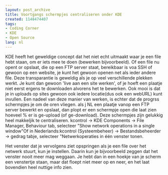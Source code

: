 ```yaml
---
layout: post_archive
title: Voortgangs schermpjes centraliseren onder KDE
created: 1148474407
tags:
- Coding Corner
- KDE
- Open Source
lang: nl
---
```

KDE heeft het geweldige concept dat het niet echt uitmaakt waar je een file hebt staan, om er iets mee te doen (bewerken bijvoorbeeld). Of een file nu opent or opslaat, die op een FTP server staat, bereikbaar is voa SSH of gewoon op een website, je kunt het gewoon openen net als ieder andere file. Deze transparantie is geweldig als je op veel verschillende plekken werkt. Je kunt dan gewoon 'live aan een site werken', of je hoeft een plaatje niet eerst ergens te downloaden alvorens het te bewerken. Ook mooi is dat je in uploads op sites gewoon ook iedere locatie(dus ook een webURL) kunt invullen. Een nadeel van deze manier van werken, is echter dat de progrss schermpjes je om de oren vliegen. als j NL een plaatje vanop een FTP server bewerkt en opslaat, dan plopt er een schermpje open die laat zien hoeveel % er is ge-upload (of ge-download). Deze schermpjes zijn gelukkig heel makkeljik te centraliseren. kcontrol -> KDE Components -> File Manager,  Behaviour tab, selecteer "Show network operations in a single window"Of in Nederlands:kcontrol (Systeembeheer) -> Bestandsbeheerder -> gedrag tabje, selecteer "Netwerkoperaties in één venster tonen.

Het venster dat je vervolgens ziet opspringen als je een file over het netwerk stuurt, kun je instellen. Daarin kun je bijvoorbeeld zeggen dat het venster nooit meer mag weggaan. Je hebt dan in een hoekje van je scherm een venstertje staan, maar dat floept niet meer op en neer, en het laat bovendien heel nuttige info zien. 
